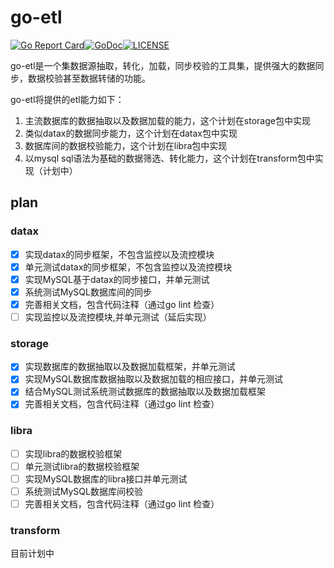 # go-etl
[![Go Report Card][report-img]][report][![GoDoc][doc-img]][doc][![LICENSE][license-img]][license]

go-etl是一个集数据源抽取，转化，加载，同步校验的工具集，提供强大的数据同步，数据校验甚至数据转储的功能。

go-etl将提供的etl能力如下：

1. 主流数据库的数据抽取以及数据加载的能力，这个计划在storage包中实现
2. 类似datax的数据同步能力，这个计划在datax包中实现
3. 数据库间的数据校验能力，这个计划在libra包中实现
4. 以mysql sql语法为基础的数据筛选、转化能力，这个计划在transform包中实现（计划中）

## plan
### datax

- [x] 实现datax的同步框架，不包含监控以及流控模块
- [x] 单元测试datax的同步框架，不包含监控以及流控模块
- [x] 实现MySQL基于datax的同步接口，并单元测试
- [x] 系统测试MySQL数据库间的同步
- [x] 完善相关文档，包含代码注释（通过go lint 检查）
- [ ] 实现监控以及流控模块,并单元测试（延后实现）

### storage

- [x] 实现数据库的数据抽取以及数据加载框架，并单元测试
- [x] 实现MySQL数据库数据抽取以及数据加载的相应接口，并单元测试
- [x] 结合MySQL测试系统测试数据库的数据抽取以及数据加载框架
- [x] 完善相关文档，包含代码注释（通过go lint 检查）

### libra

- [ ] 实现libra的数据校验框架
- [ ] 单元测试libra的数据校验框架
- [ ] 实现MySQL数据库的libra接口并单元测试
- [ ] 系统测试MySQL数据库间校验
- [ ] 完善相关文档，包含代码注释（通过go lint 检查）

### transform

目前计划中

[report-img]:https://goreportcard.com/badge/github.com/Breeze0806/go-etl
[report]:https://goreportcard.com/report/github.com/Breeze0806/go-etl
[doc-img]:https://godoc.org/github.com/Breeze0806/go-etl?status.svg
[doc]:https://godoc.org/github.com/Breeze0806/go-etl
[license-img]: https://img.shields.io/badge/License-Apache%202.0-blue.svg
[license]: https://github.com/Breeze0806/go-etl/blob/main/LICENSE
